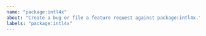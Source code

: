 ```yaml
---
name: "package:intl4x"
about: "Create a bug or file a feature request against package:intl4x."
labels: "package:intl4x"
---
```

